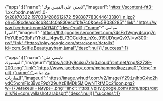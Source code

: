 
{"apps":[{"name":"تابعني على الفيس بوك","imageurl":"https://scontent-frt3-1.xx.fbcdn.net/v/t1.0-9/28870322_1970384286612672_5983877830446133801_n.jpg?oh=508cdeacc8cb84cfc0a830eccfbfe7c0&oe=5B036285","link":"https://www.facebook.com/A0940","desc":null},{"name":"
سيلفي كاميرا","imageurl":"https://lh3.googleusercontent.com/74sFx1Vymy4sqxg7nPxYUEpQ3bFsfYhktL_l4gwEL73OCuk1tq_hXcJ919UDYqvQvXVI=w300-rw","link":"https://play.google.com/store/apps/details?id=com.Selfie.Beauty.ayham.jamal","desc":null}],"success":1}




{"apps":[{"name":"تابعني على الفيسبوك","imageurl":"https://d30y9cdsu7xlg0.cloudfront.net/png/82739-200.png","link":"https://www.facebook.com/mohammedkazzara0","desc":null},{"name":"بث مباشر للمباريات","imageurl":"https://image.winudf.com/v2/image/Y29tLnlhbGxhc2hvdC5hcmFic3BydF9pY29uXzE1MDk5MjQwNTRfMDc2/icon.png?w=170&fakeurl=1&type=.png","link":"https://play.google.com/store/apps/details?id=com.yallashot.arabsprt","desc":null}],"success":1}
